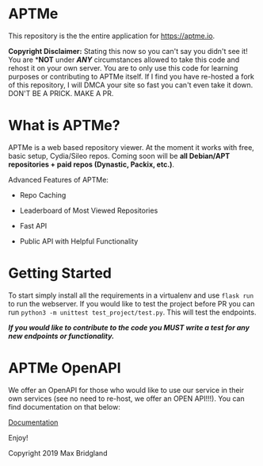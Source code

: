 # APTMe

This repository is the the entire application for https://aptme.io.

**Copyright Disclaimer:** Stating this now so you can't say you didn't see it! You are ***NOT** under ***ANY*** circumstances allowed to take this code and rehost it on your own server. You are to only use this code for learning purposes or contributing to APTMe itself. If I find you have re-hosted a fork of this repository, I will DMCA your site so fast you can't even take it down. DON'T BE A PRICK. MAKE A PR.

# What is APTMe?

APTMe is a web based repository viewer. At the moment it works with free, basic setup, Cydia/Sileo repos. Coming soon will be **all Debian/APT repositories + paid repos (Dynastic, Packix, etc.)**. 

Advanced Features of APTMe:

- Repo Caching

- Leaderboard of Most Viewed Repositories

- Fast API

- Public API with Helpful Functionality

# Getting Started

To start simply install all the requirements in a virtualenv and use `flask run` to run the webserver. If you would like to test the project before PR you can run `python3 -m unittest test_project/test.py`. This will test the endpoints.

***If you would like to contribute to the code you MUST write a test for any new endpoints or functionality.***

# APTMe OpenAPI

We offer an OpenAPI for those who would like to use our service in their own services (see no need to re-host, we offer an OPEN API!!!). You can find documentation on that below:

[Documentation](https://github.com/M4cs/aptme-api/wiki/API-Documentation)

Enjoy!

Copyright 2019 Max Bridgland
